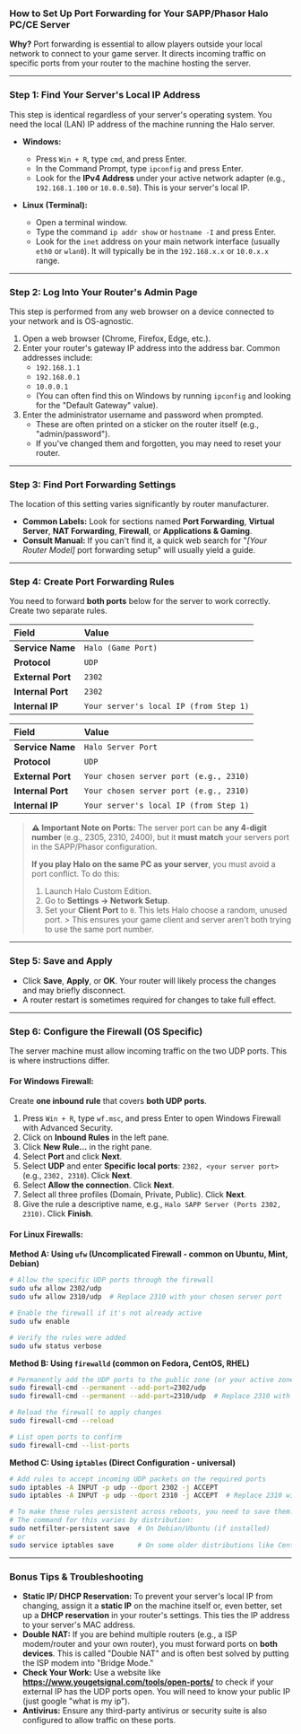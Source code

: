 ### How to Set Up Port Forwarding for Your SAPP/Phasor Halo PC/CE Server

**Why?**
Port forwarding is essential to allow players outside your local network to connect to your game server. It directs incoming traffic on specific ports from your router to the machine hosting the server.

---

### Step 1: Find Your Server's Local IP Address

This step is identical regardless of your server's operating system. You need the local (LAN) IP address of the machine running the Halo server.

*   **Windows:**
    *   Press `Win + R`, type `cmd`, and press Enter.
    *   In the Command Prompt, type `ipconfig` and press Enter.
    *   Look for the **IPv4 Address** under your active network adapter (e.g., `192.168.1.100` or `10.0.0.50`). This is your server's local IP.

*   **Linux (Terminal):**
    *   Open a terminal window.
    *   Type the command `ip addr show` or `hostname -I` and press Enter.
    *   Look for the `inet` address on your main network interface (usually `eth0` or `wlan0`). It will typically be in the `192.168.x.x` or `10.0.x.x` range.

---

### Step 2: Log Into Your Router's Admin Page

This step is performed from any web browser on a device connected to your network and is OS-agnostic.

1.  Open a web browser (Chrome, Firefox, Edge, etc.).
2.  Enter your router's gateway IP address into the address bar. Common addresses include:
    *   `192.168.1.1`
    *   `192.168.0.1`
    *   `10.0.0.1`
    *   (You can often find this on Windows by running `ipconfig` and looking for the "Default Gateway" value).
3.  Enter the administrator username and password when prompted.
    *   These are often printed on a sticker on the router itself (e.g., "admin/password").
    *   If you've changed them and forgotten, you may need to reset your router.

---

### Step 3: Find Port Forwarding Settings

The location of this setting varies significantly by router manufacturer.

*   **Common Labels:** Look for sections named **Port Forwarding**, **Virtual Server**, **NAT Forwarding**, **Firewall**, or **Applications & Gaming**.
*   **Consult Manual:** If you can't find it, a quick web search for "*[Your Router Model]* port forwarding setup" will usually yield a guide.

---

### Step 4: Create Port Forwarding Rules

You need to forward **both ports** below for the server to work correctly. Create two separate rules.

| Field             | Value                                  |
|:------------------|:---------------------------------------|
| **Service Name**  | `Halo (Game Port)`                     |
| **Protocol**      | `UDP`                                  |
| **External Port** | `2302`                                 |
| **Internal Port** | `2302`                                 |
| **Internal IP**   | `Your server's local IP (from Step 1)` |

| Field             | Value                                  |
|:------------------|:---------------------------------------|
| **Service Name**  | `Halo Server Port`                     |
| **Protocol**      | `UDP`                                  |
| **External Port** | `Your chosen server port (e.g., 2310)` |
| **Internal Port** | `Your chosen server port (e.g., 2310)` |
| **Internal IP**   | `Your server's local IP (from Step 1)` |

> **⚠️ Important Note on Ports:**
> The server port can be **any 4-digit number** (e.g., 2305, 2310, 2400), but it **must match** your servers port in the SAPP/Phasor configuration.
>
> **If you play Halo on the same PC as your server**, you must avoid a port conflict. To do this:
> 1.  Launch Halo Custom Edition.
> 2.  Go to **Settings → Network Setup**.
> 3.  Set your **Client Port** to `0`. This lets Halo choose a random, unused port.
      > This ensures your game client and server aren't both trying to use the same port number.

---

### Step 5: Save and Apply

*   Click **Save**, **Apply**, or **OK**. Your router will likely process the changes and may briefly disconnect.
*   A router restart is sometimes required for changes to take full effect.

---

### Step 6: Configure the Firewall (OS Specific)

The server machine must allow incoming traffic on the two UDP ports. This is where instructions differ.

#### For Windows Firewall:

Create **one inbound rule** that covers **both UDP ports**.

1.  Press `Win + R`, type `wf.msc`, and press Enter to open Windows Firewall with Advanced Security.
2.  Click on **Inbound Rules** in the left pane.
3.  Click **New Rule...** in the right pane.
4.  Select **Port** and click **Next**.
5.  Select **UDP** and enter **Specific local ports**: `2302, <your server port>` (e.g., `2302, 2310`). Click **Next**.
6.  Select **Allow the connection**. Click **Next**.
7.  Select all three profiles (Domain, Private, Public). Click **Next**.
8.  Give the rule a descriptive name, e.g., `Halo SAPP Server (Ports 2302, 2310)`. Click **Finish**.

#### For Linux Firewalls:

**Method A: Using `ufw` (Uncomplicated Firewall - common on Ubuntu, Mint, Debian)**
```bash
# Allow the specific UDP ports through the firewall
sudo ufw allow 2302/udp
sudo ufw allow 2310/udp  # Replace 2310 with your chosen server port

# Enable the firewall if it's not already active
sudo ufw enable

# Verify the rules were added
sudo ufw status verbose
```

**Method B: Using `firewalld` (common on Fedora, CentOS, RHEL)**
```bash
# Permanently add the UDP ports to the public zone (or your active zone)
sudo firewall-cmd --permanent --add-port=2302/udp
sudo firewall-cmd --permanent --add-port=2310/udp  # Replace 2310 with your chosen server port

# Reload the firewall to apply changes
sudo firewall-cmd --reload

# List open ports to confirm
sudo firewall-cmd --list-ports
```

**Method C: Using `iptables` (Direct Configuration - universal)**
```bash
# Add rules to accept incoming UDP packets on the required ports
sudo iptables -A INPUT -p udp --dport 2302 -j ACCEPT
sudo iptables -A INPUT -p udp --dport 2310 -j ACCEPT  # Replace 2310 with your chosen server port

# To make these rules persistent across reboots, you need to save them.
# The command for this varies by distribution:
sudo netfilter-persistent save  # On Debian/Ubuntu (if installed)
# or
sudo service iptables save      # On some older distributions like CentOS 6
```

---

### Bonus Tips & Troubleshooting

*   **Static IP/ DHCP Reservation:** To prevent your server's local IP from changing, assign it a **static IP** on the machine itself or, even better, set up a **DHCP reservation** in your router's settings. This ties the IP address to your server's MAC address.
*   **Double NAT:** If you are behind multiple routers (e.g., a ISP modem/router and your own router), you must forward ports on **both devices**. This is called "Double NAT" and is often best solved by putting the ISP modem into "Bridge Mode."
*   **Check Your Work:** Use a website like **https://www.yougetsignal.com/tools/open-ports/** to check if your external IP has the UDP ports open. You will need to know your public IP (just google "what is my ip").
*   **Antivirus:** Ensure any third-party antivirus or security suite is also configured to allow traffic on these ports.